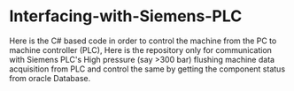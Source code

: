 # Interfacing-with-Siemens-PLC
Here is the C# based code in order to control the machine from the PC to machine controller (PLC), Here is the repository only for communication with Siemens PLC's
High pressure (say >300 bar) flushing machine data acquisition from PLC and control the same by getting the component status from oracle Database.
